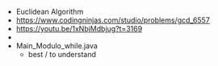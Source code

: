 - Euclidean Algorithm
- https://www.codingninjas.com/studio/problems/gcd_6557
- https://youtu.be/1xNbjMdbjug?t=3169
-
- Main_Modulo_while.java
  - best / to understand
